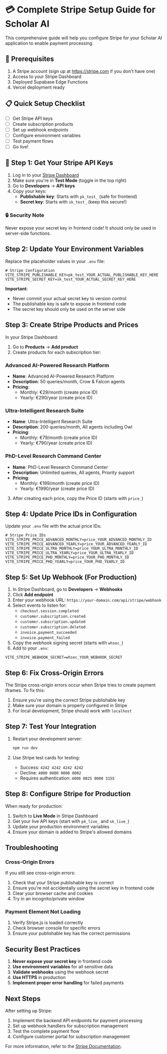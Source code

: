 # 💳 Complete Stripe Setup Guide for Scholar AI

This comprehensive guide will help you configure Stripe for your Scholar AI application to enable payment processing.

## 🎯 Prerequisites

1. A Stripe account (sign up at https://stripe.com if you don't have one)
2. Access to your Stripe Dashboard
3. Deployed Supabase Edge Functions
4. Vercel deployment ready

## 📋 Quick Setup Checklist

- [ ] Get Stripe API keys
- [ ] Create subscription products
- [ ] Set up webhook endpoints
- [ ] Configure environment variables
- [ ] Test payment flows
- [ ] Go live!

## 🔑 Step 1: Get Your Stripe API Keys

1. Log in to your [Stripe Dashboard](https://dashboard.stripe.com)
2. Make sure you're in **Test Mode** (toggle in the top right)
3. Go to **Developers** → **API keys**
4. Copy your keys:
   - **Publishable key**: Starts with `pk_test_` (safe for frontend)
   - **Secret key**: Starts with `sk_test_` (keep this secure!)

### 🔒 Security Note
Never expose your secret key in frontend code! It should only be used in server-side functions.

## Step 2: Update Your Environment Variables

Replace the placeholder values in your `.env` file:

```env
# Stripe Configuration
VITE_STRIPE_PUBLISHABLE_KEY=pk_test_YOUR_ACTUAL_PUBLISHABLE_KEY_HERE
VITE_STRIPE_SECRET_KEY=sk_test_YOUR_ACTUAL_SECRET_KEY_HERE
```

**Important**: 
- Never commit your actual secret key to version control
- The publishable key is safe to expose in frontend code
- The secret key should only be used on the server side

## Step 3: Create Stripe Products and Prices

In your Stripe Dashboard:

1. Go to **Products** → **Add product**
2. Create products for each subscription tier:

### Advanced AI-Powered Research Platform
- **Name**: Advanced AI-Powered Research Platform
- **Description**: 50 queries/month, Crow & Falcon agents
- **Pricing**: 
  - Monthly: €29/month (create price ID)
  - Yearly: €290/year (create price ID)

### Ultra-Intelligent Research Suite
- **Name**: Ultra-Intelligent Research Suite
- **Description**: 200 queries/month, All agents including Owl
- **Pricing**: 
  - Monthly: €79/month (create price ID)
  - Yearly: €790/year (create price ID)

### PhD-Level Research Command Center
- **Name**: PhD-Level Research Command Center
- **Description**: Unlimited queries, All agents, Priority support
- **Pricing**: 
  - Monthly: €199/month (create price ID)
  - Yearly: €1990/year (create price ID)

3. After creating each price, copy the Price ID (starts with `price_`)

## Step 4: Update Price IDs in Configuration

Update your `.env` file with the actual price IDs:

```env
# Stripe Price IDs
VITE_STRIPE_PRICE_ADVANCED_MONTHLY=price_YOUR_ADVANCED_MONTHLY_ID
VITE_STRIPE_PRICE_ADVANCED_YEARLY=price_YOUR_ADVANCED_YEARLY_ID
VITE_STRIPE_PRICE_ULTRA_MONTHLY=price_YOUR_ULTRA_MONTHLY_ID
VITE_STRIPE_PRICE_ULTRA_YEARLY=price_YOUR_ULTRA_YEARLY_ID
VITE_STRIPE_PRICE_PHD_MONTHLY=price_YOUR_PHD_MONTHLY_ID
VITE_STRIPE_PRICE_PHD_YEARLY=price_YOUR_PHD_YEARLY_ID
```

## Step 5: Set Up Webhook (For Production)

1. In Stripe Dashboard, go to **Developers** → **Webhooks**
2. Click **Add endpoint**
3. Enter your webhook URL: `https://your-domain.com/api/stripe/webhook`
4. Select events to listen for:
   - `checkout.session.completed`
   - `customer.subscription.created`
   - `customer.subscription.updated`
   - `customer.subscription.deleted`
   - `invoice.payment_succeeded`
   - `invoice.payment_failed`
5. Copy the webhook signing secret (starts with `whsec_`)
6. Add to your `.env`:

```env
VITE_STRIPE_WEBHOOK_SECRET=whsec_YOUR_WEBHOOK_SECRET
```

## Step 6: Fix Cross-Origin Errors

The Stripe cross-origin errors occur when Stripe tries to create payment iframes. To fix this:

1. Ensure you're using the correct Stripe publishable key
2. Make sure your domain is properly configured in Stripe
3. For local development, Stripe should work with `localhost`

## Step 7: Test Your Integration

1. Restart your development server:
   ```bash
   npm run dev
   ```

2. Use Stripe test cards for testing:
   - Success: `4242 4242 4242 4242`
   - Decline: `4000 0000 0000 0002`
   - Requires authentication: `4000 0025 0000 3155`

## Step 8: Configure Stripe for Production

When ready for production:

1. Switch to **Live Mode** in Stripe Dashboard
2. Get your live API keys (start with `pk_live_` and `sk_live_`)
3. Update your production environment variables
4. Ensure your domain is added to Stripe's allowed domains

## Troubleshooting

### Cross-Origin Errors
If you still see cross-origin errors:
1. Check that your Stripe publishable key is correct
2. Ensure you're not accidentally using the secret key in frontend code
3. Clear your browser cache and cookies
4. Try in an incognito/private window

### Payment Element Not Loading
1. Verify Stripe.js is loaded correctly
2. Check browser console for specific errors
3. Ensure your publishable key has the correct permissions

## Security Best Practices

1. **Never expose your secret key** in frontend code
2. **Use environment variables** for all sensitive data
3. **Validate webhooks** using the webhook secret
4. **Use HTTPS** in production
5. **Implement proper error handling** for failed payments

## Next Steps

After setting up Stripe:
1. Implement the backend API endpoints for payment processing
2. Set up webhook handlers for subscription management
3. Test the complete payment flow
4. Configure customer portal for subscription management

For more information, refer to the [Stripe Documentation](https://stripe.com/docs).
